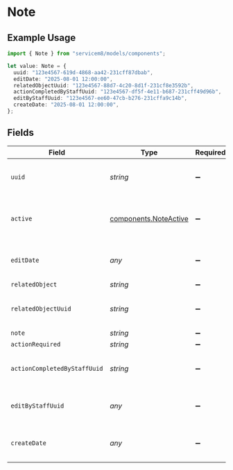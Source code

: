 # Note

## Example Usage

```typescript
import { Note } from "servicem8/models/components";

let value: Note = {
  uuid: "123e4567-619d-4868-aa42-231cff87dbab",
  editDate: "2025-08-01 12:00:00",
  relatedObjectUuid: "123e4567-88d7-4c20-8d1f-231cf8e3592b",
  actionCompletedByStaffUuid: "123e4567-df5f-4e11-b687-231cff49d96b",
  editByStaffUuid: "123e4567-ee60-47cb-b276-231cffa9c14b",
  createDate: "2025-08-01 12:00:00",
};
```

## Fields

| Field                                                          | Type                                                           | Required                                                       | Description                                                    | Example                                                        |
| -------------------------------------------------------------- | -------------------------------------------------------------- | -------------------------------------------------------------- | -------------------------------------------------------------- | -------------------------------------------------------------- |
| `uuid`                                                         | *string*                                                       | :heavy_minus_sign:                                             | Unique identifier for this record                              | 123e4567-619d-4868-aa42-231cff87dbab                           |
| `active`                                                       | [components.NoteActive](../../models/components/noteactive.md) | :heavy_minus_sign:                                             | Record active/deleted flag.  Valid values are [0,1]            |                                                                |
| `editDate`                                                     | *any*                                                          | :heavy_minus_sign:                                             | Timestamp at which record was last modified                    | 2025-08-01 12:00:00                                            |
| `relatedObject`                                                | *string*                                                       | :heavy_minus_sign:                                             | N/A                                                            |                                                                |
| `relatedObjectUuid`                                            | *string*                                                       | :heavy_minus_sign:                                             | N/A                                                            | 123e4567-88d7-4c20-8d1f-231cf8e3592b                           |
| `note`                                                         | *string*                                                       | :heavy_minus_sign:                                             | N/A                                                            |                                                                |
| `actionRequired`                                               | *string*                                                       | :heavy_minus_sign:                                             | N/A                                                            |                                                                |
| `actionCompletedByStaffUuid`                                   | *string*                                                       | :heavy_minus_sign:                                             | N/A                                                            | 123e4567-df5f-4e11-b687-231cff49d96b                           |
| `editByStaffUuid`                                              | *any*                                                          | :heavy_minus_sign:                                             | UUID of Staff Member who last modified record                  | 123e4567-ee60-47cb-b276-231cffa9c14b                           |
| `createDate`                                                   | *any*                                                          | :heavy_minus_sign:                                             | Timestamp at which record was last modified                    | 2025-08-01 12:00:00                                            |